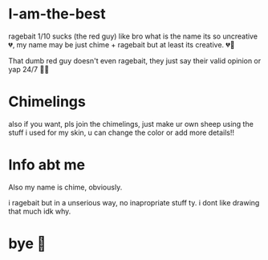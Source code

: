 # I-am-the-best
ragebait 1/10 sucks (the red guy) like bro what is the name its so uncreative 💔, my name may be just chime + ragebait but at least its creative. 💔🥀

That dumb red guy doesn't even ragebait, they just say their valid opinion or yap 24/7 🙏💔

# Chimelings
also if you want, pls join the chimelings, just make ur own sheep using the stuff i used for my skin, u can change the color or add more details!!

# Info abt me
Also my name is chime, obviously.

i ragebait but in a unserious way, no inapropriate stuff ty.
i dont like drawing that much idk why.

# bye 👋 
